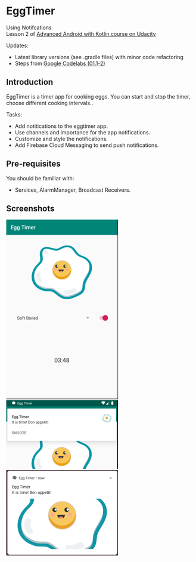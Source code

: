# EggTimer

Using Notifcations  
Lesson 2 of [Advanced Android with Kotlin course on Udacity](https://classroom.udacity.com/courses/ud940)

Updates:

* Latest library versions (see .gradle files) with minor code refactoring
* Steps from [Google Codelabs (01.1-2)](https://codelabs.developers.google.com/advanced-android-kotlin-training/)

## Introduction

EggTimer is a timer app for cooking eggs.
You can start and stop the timer, choose different cooking intervals.. 

Tasks:

* Add notitications to the eggtimer app.
* Use channels and importance for the app notifications.
* Customize and style the notifications.
* Add Firebase Cloud Messaging to send push notifications.

## Pre-requisites

You should be familiar with:

* Services, AlarmManager, Broadcast Receivers.

## Screenshots

<img src="screenshots/home-screen.png" alt="Home Screen" width="300"/>
<img src="screenshots/notif.png" alt="Notification On Screen" width="300"/>
<img src="screenshots/notif-large.png" alt="Notification Enlarged" width="300"/>

